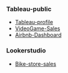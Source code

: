 ### Tableau-public 
- [Tableau-profile](https://public.tableau.com/app/profile/kittisak.b/vizzes)
- [VideoGame-Sales](https://public.tableau.com/app/profile/kittisak.b/viz/VideoGame_Sales_17046498094400/Dashboard1)
- [Airbnb-Dashboard](https://public.tableau.com/app/profile/kittisak.b/viz/Airbnb_Dashboard_17017014884190/Dashboard1)

### Lookerstudio
- [Bike-store-sales](https://lookerstudio.google.com/reporting/5d5b0cf2-9c75-4f45-af58-fe498f08acff)
